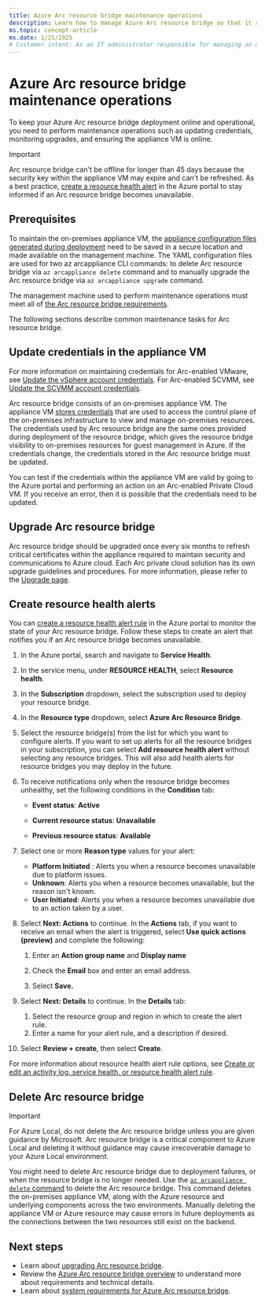 ```yaml
---
title: Azure Arc resource bridge maintenance operations
description: Learn how to manage Azure Arc resource bridge so that it remains online and operational.
ms.topic: concept-article
ms.date: 1/21/2025
# Customer intent: As an IT administrator responsible for managing an on-premises appliance VM, I want to perform maintenance operations on the Azure Arc resource bridge, so that I can ensure it remains online, secure, and operational for managing my on-premises resources effectively.
---
```


# Azure Arc resource bridge maintenance operations

To keep your Azure Arc resource bridge deployment online and operational, you need to perform maintenance operations such as updating credentials, monitoring upgrades, and ensuring the appliance VM is online.

> [!IMPORTANT]
> Arc resource bridge can't be offline for longer than 45 days because the security key within the appliance VM may expire and can't be refreshed. As a best practice, [create a resource health alert](#create-resource-health-alerts) in the Azure portal to stay informed if an Arc resource bridge becomes unavailable.

## Prerequisites

To maintain the on-premises appliance VM, the [appliance configuration files generated during deployment](deploy-cli.md#az-arcappliance-createconfig) need to be saved in a secure location and made available on the management machine. The YAML configuration files are used for two az arcappliance CLI commands: to delete Arc resource bridge via `az arcappliance delete` command and to manually upgrade the Arc resource bridge via `az arcappliance upgrade` command.

The management machine used to perform maintenance operations must meet all of [the Arc resource bridge requirements](system-requirements.md).  

The following sections describe common maintenance tasks for Arc resource bridge.

## Update credentials in the appliance VM

For more information on maintaining credentials for Arc-enabled VMware, see [Update the vSphere account credentials](../vmware-vsphere/administer-arc-vmware.md#updating-the-vsphere-account-credentials-using-a-new-password-or-a-new-vsphere-account-after-onboarding). For Arc-enabled SCVMM, see [Update the SCVMM account credentials](../system-center-virtual-machine-manager/administer-arc-scvmm.md).

Arc resource bridge consists of an on-premises appliance VM. The appliance VM [stores credentials](system-requirements.md#user-account-and-credentials) that are used to access the control plane of the on-premises infrastructure to view and manage on-premises resources. The credentials used by Arc resource bridge are the same ones provided during deployment of the resource bridge, which gives the resource bridge visibility to on-premises resources for guest management in Azure. If the credentials change, the credentials stored in the Arc resource bridge must be updated. 

You can test if the credentials within the appliance VM are valid by going to the Azure portal and performing an action on an Arc-enabled Private Cloud VM. If you receive an error, then it is possible that the credentials need to be updated.

## Upgrade Arc resource bridge

Arc resource bridge should be upgraded once every six months to refresh critical certificates within the appliance required to maintain security and communications to Azure cloud. Each Arc private cloud solution has its own upgrade guidelines and procedures. For more information, please refer to the [Upgrade page](upgrade.md).

## Create resource health alerts

You can [create a resource health alert rule](/azure/service-health/resource-health-alert-monitor-guide) in the Azure portal to monitor the state of your Arc resource bridge. Follow these steps to create an alert that notifies you if an Arc resource bridge becomes unavailable.

1. In the Azure portal, search and navigate to **Service Health**.
1. In the service menu, under **RESOURCE HEALTH**, select **Resource health**.
1. In the **Subscription** dropdown, select the subscription used to deploy your resource bridge.
1. In the **Resource type** dropdown, select **Azure Arc Resource Bridge**. 
1. Select the resource bridge(s) from the list for which you want to configure alerts. If you want to set up alerts for all the resource bridges in your subscription, you can select **Add resource health alert** without selecting any resource bridges. This will also add health alerts for resource bridges you may deploy in the future.
1. To receive notifications only when the resource bridge becomes unhealthy, set the following conditions in the **Condition** tab:

   - **Event status**: **Active**
    
   - **Current resource status**: **Unavailable**
    
   - **Previous resource status**: **Available**
    
1. Select one or more **Reason type** values for your alert:

   - **Platform Initiated** : Alerts you when a resource becomes unavailable due to platform issues.
   - **Unknown**: Alerts you when a resource becomes unavailable, but the reason isn't known.
   - **User Initiated**: Alerts you when a resource becomes unavailable due to an action taken by a user.
    
1. Select **Next: Actions** to continue. In the **Actions** tab, if you want to receive an email when the alert is triggered, select **Use quick actions (preview)** and complete the following:

   1. Enter an **Action group name** and **Display name**
      
   1. Check the **Email** box and enter an email address.
   1. Select **Save.**
      
1. Select **Next: Details** to continue. In the **Details** tab:

   1. Select the resource group and region in which to create the alert rule.
   1. Enter a name for your alert rule, and a description if desired.
      
1. Select **Review + create**, then select **Create**.

For more information about resource health alert rule options, see [Create or edit an activity log, service health, or resource health alert rule](/azure/azure-monitor/alerts/alerts-create-activity-log-alert-rule?tabs=resource-health).

## Delete Arc resource bridge

> [!IMPORTANT]
> For Azure Local, do not delete the Arc resource bridge unless you are given guidance by Microsoft. Arc resource bridge is a critical component to Azure Local and deleting it without guidance may cause irrecoverable damage to your Azure Local environment.

You might need to delete Arc resource bridge due to deployment failures, or when the resource bridge is no longer needed. Use the [`az arcappliance delete` command](deploy-cli.md#az-arcappliance-delete) to delete the Arc resource bridge. This command deletes the on-premises appliance VM, along with the Azure resource and underlying components across the two environments. Manually deleting the appliance VM or Azure resource may cause errors in future deployments as the connections between the two resources still exist on the backend.

## Next steps

- Learn about [upgrading Arc resource bridge](upgrade.md).
- Review the [Azure Arc resource bridge overview](overview.md) to understand more about requirements and technical details.
- Learn about [system requirements for Azure Arc resource bridge](system-requirements.md).
